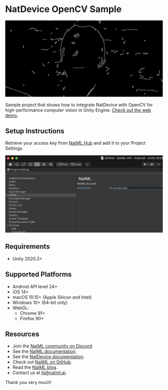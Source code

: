 # NatDevice OpenCV Sample

![demo](demo.gif)

Sample project that shows how to integrate NatDevice with OpenCV for high-performance computer vision in Unity Engine. [Check out the web demo](https://demo.natml.ai/@natml/natdevice-opencv).

## Setup Instructions
Retrieve your access key from [NatML Hub](https://hub.natml.ai/profile) and add it to your Project Settings.

![project settings](https://github.com/natmlx/NatDevice/raw/main/.media/key.png)

## Requirements
- Unity 2020.3+

## Supported Platforms
- Android API level 24+
- iOS 14+
- macOS 10.15+ (Apple Silicon and Intel)
- Windows 10+ (64-bit only)
- WebGL:
    - Chrome 91+
    - Firefox 90+

## Resources
- Join the [NatML community on Discord](https://hub.natml.ai/community).
- See the [NatML documentation](https://docs.natml.ai/unity).
- See the [NatDevice documentation](https://docs.natml.ai/natdevice).
- Check out [NatML on GitHub](https://github.com/natmlx).
- Read the [NatML blog](https://blog.natml.ai/).
- Contact us at [hi@natml.ai](mailto:hi@natml.ai).

Thank you very much!